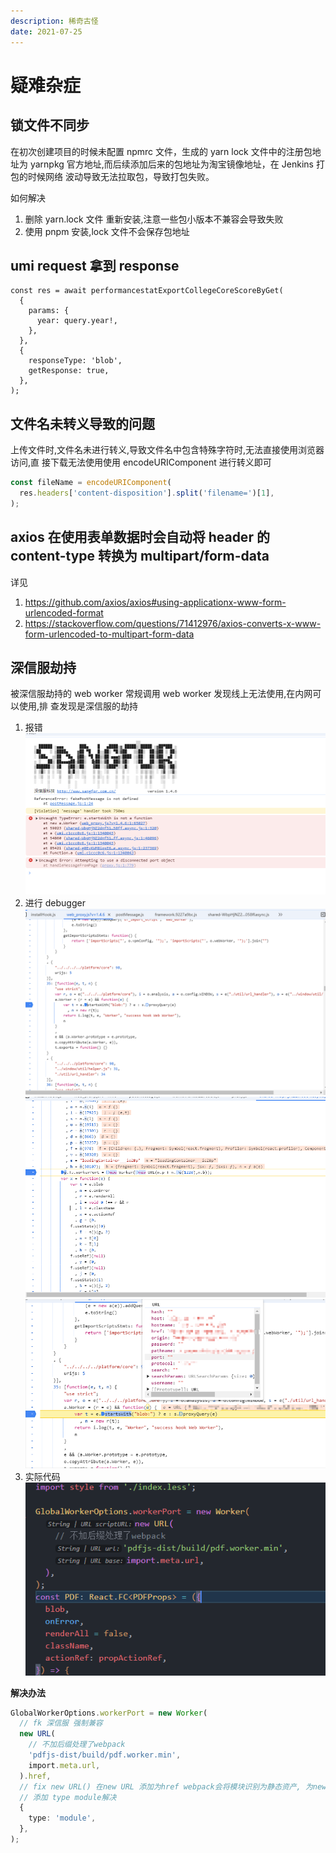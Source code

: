 ```yaml
---
description: 稀奇古怪
date: 2021-07-25
---
```


# 疑难杂症

## 锁文件不同步

在初次创建项目的时候未配置 npmrc 文件，生成的 yarn lock 文件中的注册包地址为
yarnpkg 官方地址,而后续添加后来的包地址为淘宝镜像地址，在 Jenkins 打包的时候网络
波动导致无法拉取包，导致打包失败。

如何解决

1. 删除 yarn.lock 文件 重新安装,注意一些包小版本不兼容会导致失败
2. 使用 pnpm 安装,lock 文件不会保存包地址

## umi request 拿到 response

```tsx
const res = await performancestatExportCollegeCoreScoreByGet(
  {
    params: {
      year: query.year!,
    },
  },
  {
    responseType: 'blob',
    getResponse: true,
  },
);
```

## 文件名未转义导致的问题

上传文件时,文件名未进行转义,导致文件名中包含特殊字符时,无法直接使用浏览器访问,直
接下载无法使用使用 encodeURIComponent 进行转义即可

```js
const fileName = encodeURIComponent(
  res.headers['content-disposition'].split('filename=')[1],
);
```

## axios 在使用表单数据时会自动将 header 的 content-type 转换为 multipart/form-data

详见

1. <https://github.com/axios/axios#using-applicationx-www-form-urlencoded-format>
2. <https://stackoverflow.com/questions/71412976/axios-converts-x-www-form-urlencoded-to-multipart-form-data>

## 深信服劫持

被深信服劫持的 web worker 常规调用 web worker 发现线上无法使用,在内网可以使用,排
查发现是深信服的劫持

1. 报错 ![](./img/深信服/error.png)
2. 进行 debugger ![](./img/深信服/debugger.png) ![](./img/深信服/inject.png)
   ![](./img/深信服/params.png)
3. 实际代码 ![](./img/深信服/handle.png)

**解决办法**

```ts
GlobalWorkerOptions.workerPort = new Worker(
  // fk 深信服 强制兼容
  new URL(
    // 不加后缀处理了webpack
    'pdfjs-dist/build/pdf.worker.min',
    import.meta.url,
  ).href,
  // fix new URL() 在new URL 添加为href webpack会将模块识别为静态资产, 为new url 则为模块web worker
  // 添加 type module解决
  {
    type: 'module',
  },
);
```
